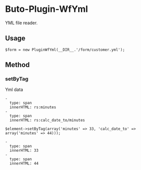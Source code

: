 # Buto-Plugin-WfYml

YML file reader.

## Usage

```
$form = new PluginWfYml(__DIR__.'/form/customer.yml');
```


## Method

### setByTag

Yml data

```
-
  type: span
  innerHTML: rs:minutes
-
  type: span
  innerHTML: rs:calc_date_to/minutes
```

```
$element->setByTag(array('minutes' => 33, 'calc_date_to' => array('minutes' => 44)));
```

```
-
  type: span
  innerHTML: 33
-
  type: span
  innerHTML: 44
```
